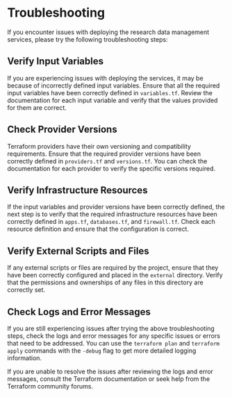 # Troubleshooting

If you encounter issues with deploying the research data management services, please try the following troubleshooting steps:

## Verify Input Variables

If you are experiencing issues with deploying the services, it may be because of incorrectly defined input variables. Ensure that all the required input variables have been correctly defined in `variables.tf`. Review the documentation for each input variable and verify that the values provided for them are correct.

## Check Provider Versions

Terraform providers have their own versioning and compatibility requirements. Ensure that the required provider versions have been correctly defined in `providers.tf` and `versions.tf`. You can check the documentation for each provider to verify the specific versions required.

## Verify Infrastructure Resources

If the input variables and provider versions have been correctly defined, the next step is to verify that the required infrastructure resources have been correctly defined in `apps.tf`, `databases.tf`, and `firewall.tf`. Check each resource definition and ensure that the configuration is correct.

## Verify External Scripts and Files

If any external scripts or files are required by the project, ensure that they have been correctly configured and placed in the `external` directory. Verify that the permissions and ownerships of any files in this directory are correctly set.

## Check Logs and Error Messages

If you are still experiencing issues after trying the above troubleshooting steps, check the logs and error messages for any specific issues or errors that need to be addressed. You can use the `terraform plan` and `terraform apply` commands with the `-debug` flag to get more detailed logging information.

If you are unable to resolve the issues after reviewing the logs and error messages, consult the Terraform documentation or seek help from the Terraform community forums.

